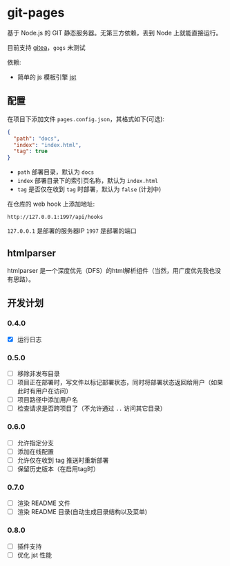 # git-pages

基于 Node.js 的 GIT 静态服务器。无第三方依赖，丢到 Node 上就能直接运行。

目前支持 [gitea](https://gitea.io/)，`gogs` 未测试

依赖:

- 简单的 js 模板引擎 [jst](http://gitee.com/hyjiacan/jst.git)

## 配置

在项目下添加文件 `pages.config.json`，其格式如下(可选):

```json
{
  "path": "docs",
  "index": "index.html",
  "tag": true
}
```

- `path` 部署目录，默认为 `docs`
- `index` 部署目录下的索引页名称，默认为 `index.html`
- `tag` 是否仅在收到 `tag` 时部署，默认为 `false` (计划中)

在仓库的 web hook 上添加地址:

`http://127.0.0.1:1997/api/hooks`

`127.0.0.1` 是部署的服务器IP
`1997` 是部署的端口

## htmlparser

htmlparser 是一个深度优先（DFS）的html解析组件（当然，用广度优先我也没有思路）。

## 开发计划

### 0.4.0

- [x] 运行日志

### 0.5.0

- [ ] 移除非发布目录
- [ ] 项目正在部署时，写文件以标记部署状态，同时将部署状态返回给用户（如果此时有用户在访问）
- [ ] 项目路径中添加用户名
- [ ] 检查请求是否跨项目了（不允许通过 `..` 访问其它目录）

### 0.6.0

- [ ] 允许指定分支
- [ ] 添加在线配置
- [ ] 允许仅在收到 tag 推送时重新部署
- [ ] 保留历史版本（在启用tag时）

### 0.7.0

- [ ] 渲染 README 文件
- [ ] 渲染 README 目录(自动生成目录结构以及菜单)

### 0.8.0

- [ ] 插件支持
- [ ] 优化 jst 性能
